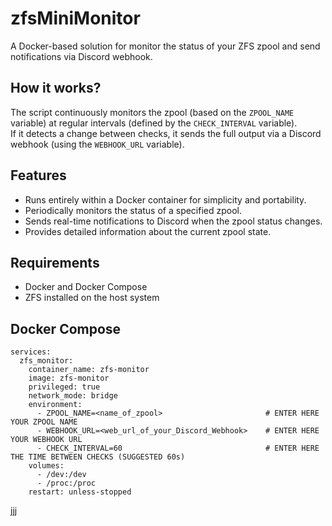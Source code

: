 # zfsMiniMonitor
A Docker-based solution for monitor the status of your ZFS zpool and send notifications via Discord webhook.

## How it works?
The script continuously monitors the zpool (based on the `ZPOOL_NAME` variable) at regular intervals (defined by the `CHECK_INTERVAL` variable). \
If it detects a change between checks, it sends the full output via a Discord webhook (using the `WEBHOOK_URL` variable).

## Features
- Runs entirely within a Docker container for simplicity and portability.
- Periodically monitors the status of a specified zpool.
- Sends real-time notifications to Discord when the zpool status changes.
- Provides detailed information about the current zpool state.

## Requirements
- Docker and Docker Compose
- ZFS installed on the host system

## Docker Compose

```
services:
  zfs_monitor:
    container_name: zfs-monitor
    image: zfs-monitor
    privileged: true
    network_mode: bridge
    environment:
      - ZPOOL_NAME=<name_of_zpool>                       # ENTER HERE YOUR ZPOOL NAME
      - WEBHOOK_URL=<web_url_of_your_Discord_Webhook>    # ENTER HERE YOUR WEBHOOK URL
      - CHECK_INTERVAL=60                                # ENTER HERE THE TIME BETWEEN CHECKS (SUGGESTED 60s)
    volumes:
      - /dev:/dev
      - /proc:/proc
    restart: unless-stopped
```

jjj
